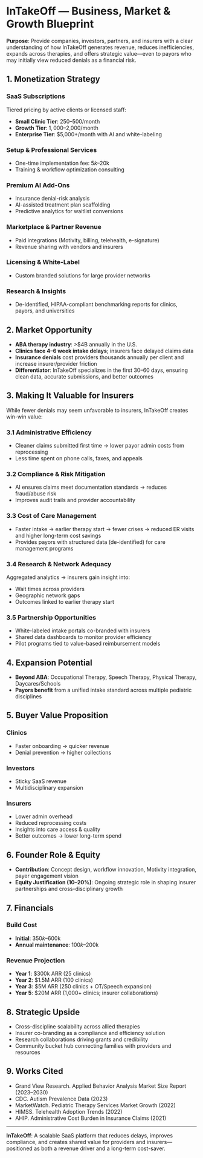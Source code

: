 # InTakeOff — Business, Market & Growth Blueprint

**Purpose**: Provide companies, investors, partners, and insurers with a clear understanding of how InTakeOff generates revenue, reduces inefficiencies, expands across therapies, and offers strategic value—even to payors who may initially view reduced denials as a financial risk.

## 1. Monetization Strategy

### SaaS Subscriptions
Tiered pricing by active clients or licensed staff:

- **Small Clinic Tier**: $250–$500/month
- **Growth Tier**: $1,000–$2,000/month
- **Enterprise Tier**: $5,000+/month with AI and white-labeling

### Setup & Professional Services
- One-time implementation fee: $5k–$20k
- Training & workflow optimization consulting

### Premium AI Add-Ons
- Insurance denial-risk analysis
- AI-assisted treatment plan scaffolding
- Predictive analytics for waitlist conversions

### Marketplace & Partner Revenue
- Paid integrations (Motivity, billing, telehealth, e-signature)
- Revenue sharing with vendors and insurers

### Licensing & White-Label
- Custom branded solutions for large provider networks

### Research & Insights
- De-identified, HIPAA-compliant benchmarking reports for clinics, payors, and universities

## 2. Market Opportunity

- **ABA therapy industry**: >$4B annually in the U.S.
- **Clinics face 4–6 week intake delays**; insurers face delayed claims data
- **Insurance denials** cost providers thousands annually per client and increase insurer/provider friction
- **Differentiator**: InTakeOff specializes in the first 30–60 days, ensuring clean data, accurate submissions, and better outcomes

## 3. Making It Valuable for Insurers

While fewer denials may seem unfavorable to insurers, InTakeOff creates win-win value:

### 3.1 Administrative Efficiency
- Cleaner claims submitted first time → lower payor admin costs from reprocessing
- Less time spent on phone calls, faxes, and appeals

### 3.2 Compliance & Risk Mitigation
- AI ensures claims meet documentation standards → reduces fraud/abuse risk
- Improves audit trails and provider accountability

### 3.3 Cost of Care Management
- Faster intake → earlier therapy start → fewer crises → reduced ER visits and higher long-term cost savings
- Provides payors with structured data (de-identified) for care management programs

### 3.4 Research & Network Adequacy
Aggregated analytics → insurers gain insight into:
- Wait times across providers
- Geographic network gaps
- Outcomes linked to earlier therapy start

### 3.5 Partnership Opportunities
- White-labeled intake portals co-branded with insurers
- Shared data dashboards to monitor provider efficiency
- Pilot programs tied to value-based reimbursement models

## 4. Expansion Potential

- **Beyond ABA**: Occupational Therapy, Speech Therapy, Physical Therapy, Daycares/Schools
- **Payors benefit** from a unified intake standard across multiple pediatric disciplines

## 5. Buyer Value Proposition

### Clinics
- Faster onboarding → quicker revenue
- Denial prevention → higher collections

### Investors
- Sticky SaaS revenue
- Multidisciplinary expansion

### Insurers
- Lower admin overhead
- Reduced reprocessing costs
- Insights into care access & quality
- Better outcomes → lower long-term spend

## 6. Founder Role & Equity

- **Contribution**: Concept design, workflow innovation, Motivity integration, payer engagement vision
- **Equity Justification (10–20%)**: Ongoing strategic role in shaping insurer partnerships and cross-disciplinary growth

## 7. Financials

### Build Cost
- **Initial**: $350k–$600k
- **Annual maintenance**: $100k–$200k

### Revenue Projection
- **Year 1**: $300k ARR (25 clinics)
- **Year 2**: $1.5M ARR (100 clinics)
- **Year 3**: $5M ARR (250 clinics + OT/Speech expansion)
- **Year 5**: $20M ARR (1,000+ clinics; insurer collaborations)

## 8. Strategic Upside

- Cross-discipline scalability across allied therapies
- Insurer co-branding as a compliance and efficiency solution
- Research collaborations driving grants and credibility
- Community bucket hub connecting families with providers and resources

## 9. Works Cited

- Grand View Research. Applied Behavior Analysis Market Size Report (2023–2030)
- CDC. Autism Prevalence Data (2023)
- MarketWatch. Pediatric Therapy Services Market Growth (2022)
- HIMSS. Telehealth Adoption Trends (2022)
- AHIP. Administrative Cost Burden in Insurance Claims (2021)

---

**InTakeOff**: A scalable SaaS platform that reduces delays, improves compliance, and creates shared value for providers and insurers—positioned as both a revenue driver and a long-term cost-saver.
